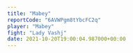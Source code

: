 ```yaml
---
title: "Mabey"
reportCode: "6AVWPgm8tYbcFC2q"
player: "Mabey"
fight: "Lady Vashj"
date: 2021-10-20T19:00:04.987000+00:00
---
```

